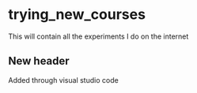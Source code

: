 # trying_new_courses
This will contain all the experiments I do on the internet

## New header
Added through visual studio code
